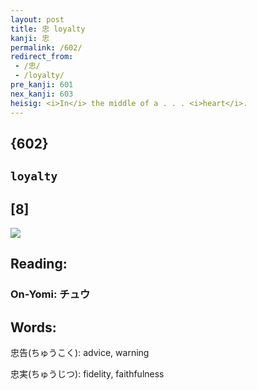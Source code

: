 ```yaml
---
layout: post
title: 忠 loyalty
kanji: 忠
permalink: /602/
redirect_from:
 - /忠/
 - /loyalty/
pre_kanji: 601
nex_kanji: 603
heisig: <i>In</i> the middle of a . . . <i>heart</i>.
---
```


## {602}

## `loyalty`

## [8]

<div class="stroke"><img src="E5BFA0.png" /></div>

## Reading:

### On-Yomi: チュウ

## Words:

忠告(ちゅうこく): advice, warning

忠実(ちゅうじつ): fidelity, faithfulness
